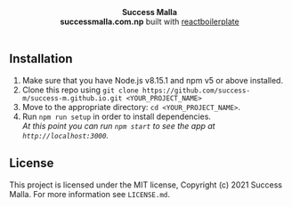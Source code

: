 <div align="center"><strong>Success Malla</strong></div>
<div align="center"><strong>successmalla.com.np</strong> built with <a target="_blank" href="https://github.com/react-boilerplate/react-boilerplate">reactboilerplate</a></div>

<br />

## Installation

1.  Make sure that you have Node.js v8.15.1 and npm v5 or above installed.
2.  Clone this repo using `git clone https://github.com/success-m/success-m.github.io.git <YOUR_PROJECT_NAME>`
3.  Move to the appropriate directory: `cd <YOUR_PROJECT_NAME>`.<br />
4.  Run `npm run setup` in order to install dependencies.<br />
    _At this point you can run `npm start` to see the app at `http://localhost:3000`._

## License

This project is licensed under the MIT license, Copyright (c) 2021 Success Malla. For more information see `LICENSE.md`.
